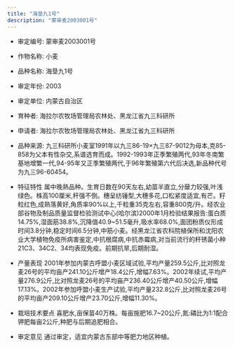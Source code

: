 ```yaml
---
title: "海垦九1号"
description: "蒙审麦2003001号"
---
```

* 审定编号:  蒙审麦2003001号

*  作物名称:  小麦

*  品种名称:  海垦九1号

*  审定年份:  2003

*  审定单位:  内蒙古自治区

* 育种者:  海拉尔农牧场管理局农林处、黑龙江省九三科研所

*  申请者:  海拉尔农牧场管理局农林处、黑龙江省九三科研所

*  品种来源:  九三科研所小麦室1991年以九三86-19×九三87-9012为母本,克85-858为父本有性杂交,系谱选育而成。1992-1993年正季繁殖两代,93年冬南繁基地增繁一代,94-95年又正季繁殖两代,于96年繁殖第六代后决选,新品种代号为九三96-60454。

*  特征特性
属中晚熟品种。生育日数在90天左右,幼苗半直立,分蘖力较强,叶浅绿色。株高100厘米,秆强不倒。穗呈纺锤型,大穗多花,口松紧度适宜,有芒。籽粒红色,成熟落黄好,角质率90%以上,千粒重35克左右,容重800克/升。经农业部谷物及制品质量监督检验测试中心(哈尔滨)2000年1月检验结果报告:蛋白质14.75%,湿面筋38.8%,沉降值40.9~51.5毫升,吸水率68.0%,面团粉质仪形成时间3.8分钟,稳定时间6.5分钟,中筋小麦。经黑龙江省农科院植保所和沈阳农业大学植物免疫所病害鉴定,中抗根腐病,中抗赤霉病,对当前流行的秆锈菌小种21C3、34C2、34均表现免疫。前期抗旱,后期耐湿。

*  产量表现
2001年参加内蒙古呼盟小麦区域试验,平均产量259.5公斤,比对照龙麦26号的平均亩产241.10公斤增产18.4公斤,增幅7.63%。2002年续试,平均产量276.9公斤,比对照龙麦26号的平均亩产236.40公斤增产40.50公斤,增幅17.13%。2002年参加呼盟小麦生产试验,平均产量232.8公斤,比对照龙麦26号的平均亩产209.10公斤增产23.70公斤,增幅11.30%。

*  栽培技术要点
喜肥水,亩保苗40万株。每亩施肥16.7~20公斤,氮:磷比为1:1配合钾肥每亩2公斤,种肥与后期追肥相合。

*  审定意见
通过审定，适宜内蒙古东部中等肥力地区种植。
